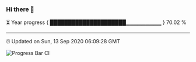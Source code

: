 ### Hi there 👋

⏳ Year progress { █████████████████████▁▁▁▁▁▁▁▁▁ } 70.02 %

---

⏰ Updated on Sun, 13 Sep 2020 06:09:28 GMT

![Progress Bar CI](https://github.com/liununu/liununu/workflows/Progress%20Bar%20CI/badge.svg)
